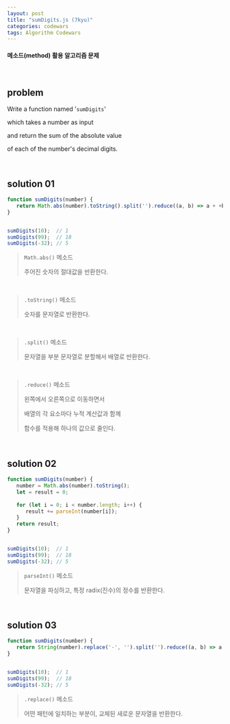 ```yaml
---
layout: post
title: "sumDigits.js (7kyu)"
categories: codewars
tags: Algorithm Codewars
---
```


#### 메소드(method) 활용 알고리즘 문제

<br>

## problem

Write a function named '`sumDigits`'

which takes a number as input

and return the sum of the absolute value

of each of the number's decimal digits.

<br>

## solution 01

```javascript
function sumDigits(number) {
   return Math.abs(number).toString().split('').reduce((a, b) => a + +b, 0);
}


sumDigits(10);	// 1
sumDigits(99);	// 18
sumDigits(-32);	// 5
```

> `Math.abs()` 메소드
>
> 주어진 숫자의 절대값을 반환한다.

<br>

> `.toString()` 메소드
>
> 숫자를 문자열로 반환한다.

<br>

> `.split()` 메소드
>
> 문자열을 부분 문자열로 분할해서 배열로 반환한다.

<br>

> `.reduce()` 메소드
>
> 왼쪽에서 오른쪽으로 이동하면서
>
> 배열의 각 요소마다 누적 계산값과 함께
>
> 함수를 적용해 하나의 값으로 줄인다.

<br>

## solution 02

```javascript
function sumDigits(number) {
   number = Math.abs(number).toString();
   let = result = 0;
   
   for (let i = 0; i < number.length; i++) {
      result += parseInt(number[i]);
   }
   return result;
}


sumDigits(10);	// 1
sumDigits(99);	// 18
sumDigits(-32);	// 5
```

> `parseInt()` 메소드
>
> 문자열을 파싱하고, 특정 radix(진수)의 정수를 반환한다.

<br>

## solution 03

```javascript
function sumDigits(number) {
   return String(number).replace('-', '').split('').reduce((a, b) => a + Number(b), 0);
}


sumDigits(10);	// 1
sumDigits(99);	// 18
sumDigits(-32);	// 5
```

> `.replace()` 메소드
>
> 어떤 패턴에 일치하는 부분이, 교체된 새로운 문자열을 반환한다.

<br>